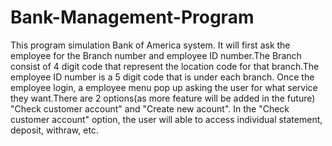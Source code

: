 # Bank-Management-Program
This program simulation Bank of America system. It will first ask the employee for the Branch number and employee ID number.The Branch consist of 4 digit code that represent the location code for that branch.The employee ID number is a 5 digit code that is under each branch. Once the employee login, a employee menu pop up asking the user for what service they want.There are 2 options(as more feature will be added in the future) "Check customer account" and "Create new acount". In the "Check customer account" option, the user will able to access individual statement, deposit, withraw, etc.
